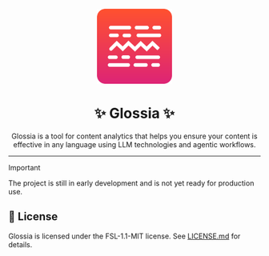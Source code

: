 <p align="center">
    <img  width="150" src="./logo.svg"/>
</p>
<h1 align="center">✨ Glossia ✨</h1>
<div align="center">
    <!-- Badges -->
</div>
<p align="center">
    Glossia is a tool for content analytics that helps you ensure your content is effective in any language using LLM technologies and agentic workflows.
</p>

---


> [!IMPORTANT]
> The project is still in early development and is not yet ready for production use.

## 📄 License

Glossia is licensed under the FSL-1.1-MIT license. See [LICENSE.md](./LICENSE.md) for details.
